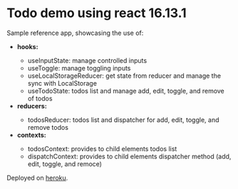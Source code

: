 # Todo demo using react 16.13.1

Sample reference app, showcasing the use of:

<ul>
    <li><b>hooks:</b></li>
    <ul>
        <li>useInputState: manage controlled inputs</li>
        <li>useToggle: manage toggling inputs</li>
        <li>useLocalStorageReducer: get state from reducer and manage the sync with LocalStorage</li>
        <li>useTodoState: todos list and manage add, edit, toggle, and remove of todos</li>
    </ul>
    <li><b>reducers:</b></li>
    <ul>
        <li>todosReducer: todos list and dispatcher for add, edit, toggle, and remove todos</li>
    </ul>
     <li><b>contexts:</b></li>
    <ul>
        <li>todosContext: provides to child elements todos list</li>
        <li>dispatchContext: provides to child elements dispatcher method (add, edit, toggle, and remoce)</li>
    </ul>   
</ul>

Deployed on [heroku](http://todo-app-11.herokuapp.com).
